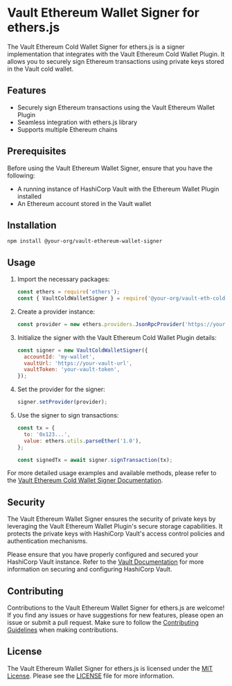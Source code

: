 # Vault Ethereum Wallet Signer for ethers.js

The Vault Ethereum Cold Wallet Signer for ethers.js is a signer implementation that integrates with the Vault Ethereum Cold Wallet Plugin. It allows you to securely sign Ethereum transactions using private keys stored in the Vault cold wallet.

## Features

- Securely sign Ethereum transactions using the Vault Ethereum Wallet Plugin
- Seamless integration with ethers.js library
- Supports multiple Ethereum chains

## Prerequisites

Before using the Vault Ethereum Wallet Signer, ensure that you have the following:

- A running instance of HashiCorp Vault with the Ethereum Wallet Plugin installed
- An Ethereum account stored in the Vault wallet

## Installation

```shell
npm install @your-org/vault-ethereum-wallet-signer
```

## Usage

1. Import the necessary packages:

   ```javascript
   const ethers = require('ethers');
   const { VaultColdWalletSigner } = require('@your-org/vault-eth-cold-wallet-signer');
   ```

2. Create a provider instance:

   ```javascript
   const provider = new ethers.providers.JsonRpcProvider('https://your-rpc-url');
   ```

3. Initialize the signer with the Vault Ethereum Cold Wallet Plugin details:

   ```javascript
   const signer = new VaultColdWalletSigner({
     accountId: 'my-wallet',
     vaultUrl: 'https://your-vault-url',
     vaultToken: 'your-vault-token',
   });
   ```

4. Set the provider for the signer:

   ```javascript
   signer.setProvider(provider);
   ```

5. Use the signer to sign transactions:

   ```javascript
   const tx = {
     to: '0x123...',
     value: ethers.utils.parseEther('1.0'),
   };

   const signedTx = await signer.signTransaction(tx);
   ```

For more detailed usage examples and available methods, please refer to the [Vault Ethereum Cold Wallet Signer Documentation](https://your-docs-url.com).

## Security

The Vault Ethereum Wallet Signer ensures the security of private keys by leveraging the Vault Ethereum Wallet Plugin's secure storage capabilities. It protects the private keys with HashiCorp Vault's access control policies and authentication mechanisms.

Please ensure that you have properly configured and secured your HashiCorp Vault instance. Refer to the [Vault Documentation](https://www.vaultproject.io/docs) for more information on securing and configuring HashiCorp Vault.

## Contributing

Contributions to the Vault Ethereum Wallet Signer for ethers.js are welcome! If you find any issues or have suggestions for new features, please open an issue or submit a pull request. Make sure to follow the [Contributing Guidelines](CONTRIBUTING.md) when making contributions.

## License

The Vault Ethereum Wallet Signer for ethers.js is licensed under the [MIT License](LICENSE). Please see the [LICENSE](LICENSE) file for more information.